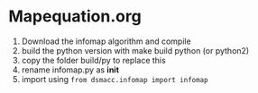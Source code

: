 # Mapequation.org

1. Download the infomap algorithm and compile
2. build the python version with make build python (or python2)
3. copy the folder build/py to replace this
4. rename infomap.py as __init__
5. import using `from dsmacc.infomap import infomap`

